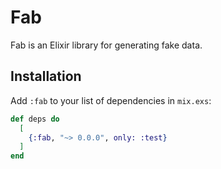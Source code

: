 # Fab

Fab is an Elixir library for generating fake data.

## Installation

Add `:fab` to your list of dependencies in `mix.exs`:

```elixir
def deps do
  [
    {:fab, "~> 0.0.0", only: :test}
  ]
end
```

